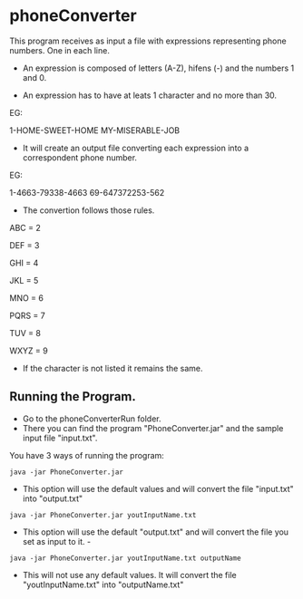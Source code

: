 # phoneConverter

This program receives as input a file with expressions representing phone numbers. One in each line.

- An expression is composed  of letters (A-Z), hifens (-) and the numbers 1 and 0.

- An expression has to have at leats 1 character and  no more than 30.

EG: 

1-HOME-SWEET-HOME
MY-MISERABLE-JOB
    
    
- It will create an output file converting each expression into a correspondent phone number.

EG: 

1-4663-79338-4663
69-647372253-562

    
- The convertion follows those rules.

ABC = 2

DEF = 3

GHI = 4

JKL = 5

MNO = 6

PQRS = 7

TUV = 8

WXYZ = 9


- If the character is not listed it remains the same.

## Running the Program.
- Go to the phoneConverterRun  folder.
- There you can find the program "PhoneConverter.jar" and the sample input file "input.txt".

You have 3 ways of running the program:


`java -jar PhoneConverter.jar `

- This option will use the default values and will convert the file "input.txt" into "output.txt"


`java -jar PhoneConverter.jar youtInputName.txt `

- This option will use the default "output.txt" and will convert the file you set as input to it. - 


`java -jar PhoneConverter.jar youtInputName.txt outputName`

- This will not use any default values. It will  convert the file "youtInputName.txt" into "outputName.txt"
